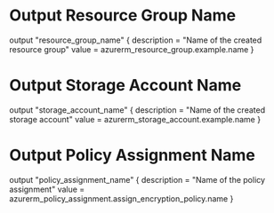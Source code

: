 # Output Resource Group Name
output "resource_group_name" {
  description = "Name of the created resource group"
  value       = azurerm_resource_group.example.name
}

# Output Storage Account Name
output "storage_account_name" {
  description = "Name of the created storage account"
  value       = azurerm_storage_account.example.name
}

# Output Policy Assignment Name
output "policy_assignment_name" {
  description = "Name of the policy assignment"
  value       = azurerm_policy_assignment.assign_encryption_policy.name
}